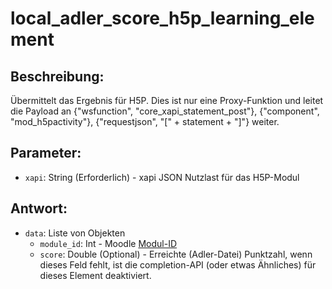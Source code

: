 # local_adler_score_h5p_learning_element

## Beschreibung:
Übermittelt das Ergebnis für H5P. Dies ist nur eine Proxy-Funktion und leitet die Payload an {"wsfunction", "core_xapi_statement_post"}, {"component", "mod_h5pactivity"}, {"requestjson", "[" + statement + "]"} weiter.

## Parameter:

- `xapi`: String (Erforderlich) - xapi JSON Nutzlast für das H5P-Modul

## Antwort:

- `data`: Liste von Objekten
    - `module_id`: Int - Moodle [Modul-ID](module-id-moodle-VP.md)
    - `score`: Double (Optional) - Erreichte (Adler-Datei) Punktzahl, wenn dieses Feld fehlt, ist die completion-API (oder etwas Ähnliches) für dieses Element deaktiviert.
